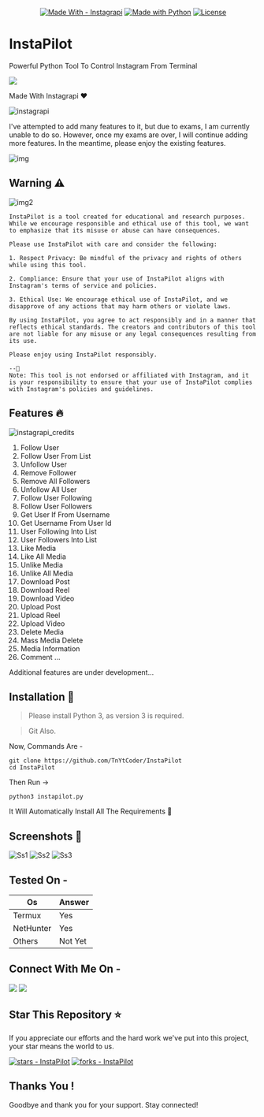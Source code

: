 <p align="center">
  <a href="https://pypi.org/project/instagrapi/"><img src="https://img.shields.io/badge/Made_With-Instagrapi-yellowgreen?style=for-the-badge&logo=Pypi&logoColor=yellow" alt="Made With - Instagrapi"></a>
  <a href="https://python.org" title="Go to Python homepage"><img src="https://img.shields.io/badge/Python-%3E=3.6-yellowgreen?logo=python&logoColor=green" alt="Made with Python"></a>
  <a href="#license"><img src="https://img.shields.io/badge/License-MIT-green" alt="License"></a>
</p>

# InstaPilot
Powerful Python Tool To Control Instagram From Terminal 

<img href="https://github.com/TnYtCoder/InstaPilot" src="https://github.com/TnYtCoder/InstaPilot/assets/115485810/ca0e0f39-caa7-41e9-9ac8-3b7170cfd541">

Made With Instagrapi ❤️

![instagrapi](https://github.com/TnYtCoder/InstaPilot/assets/115485810/80c742b2-c071-4234-b177-c3d875c32bc3)

I've attempted to add many features to it, but due to exams, I am currently unable to do so. However, once my exams are over, I will continue adding more features. In the meantime, please enjoy the existing features.

![img](https://user-images.githubusercontent.com/74038190/213911167-6bc9ef46-2950-481c-a03c-189f9506083b.gif)

## Warning ⚠️

![img2](https://media.tenor.com/omADx0vwznsAAAAC/warning.gif)

```
InstaPilot is a tool created for educational and research purposes. While we encourage responsible and ethical use of this tool, we want to emphasize that its misuse or abuse can have consequences.

Please use InstaPilot with care and consider the following:

1. Respect Privacy: Be mindful of the privacy and rights of others while using this tool.

2. Compliance: Ensure that your use of InstaPilot aligns with Instagram's terms of service and policies.

3. Ethical Use: We encourage ethical use of InstaPilot, and we disapprove of any actions that may harm others or violate laws.

By using InstaPilot, you agree to act responsibly and in a manner that reflects ethical standards. The creators and contributors of this tool are not liable for any misuse or any legal consequences resulting from its use.

Please enjoy using InstaPilot responsibly.

--👻
Note: This tool is not endorsed or affiliated with Instagram, and it is your responsibility to ensure that your use of InstaPilot complies with Instagram's policies and guidelines.
```

## Features 🔥

![instagrapi_credits](https://github.com/TnYtCoder/InstaPilot/assets/115485810/3a9a23c2-64a5-45ec-a27f-c7ab5f3d4d12)


1. Follow User
2. Follow User From List
3. Unfollow User
4. Remove Follower
5. Remove All Followers
6. Unfollow All User
7. Follow User Following
8. Follow User Followers
9. Get User If From Username
10. Get Username From User Id
11. User Following Into List
12. User Followers Into List
13. Like Media
14. Like All Media
15. Unlike Media
16. Unlike All Media
17. Download Post
18. Download Reel
19. Download Video
20. Upload Post
21. Upload Reel
22. Upload Video
23. Delete Media
24. Mass Media Delete
25. Media Information
26. Comment
...

Additional features are under development...

## Installation 📲

> Please install Python 3, as version 3 is required.

> Git Also.

Now, Commands Are -
```
git clone https://github.com/TnYtCoder/InstaPilot
cd InstaPilot
```
Then Run →
```
python3 instapilot.py
```

It Will Automatically Install All The Requirements 👻

## Screenshots 🧾
![Ss1](https://github.com/TnYtCoder/InstaPilot/assets/115485810/a1ead962-93e2-4ce7-97c8-bdd40be4f358)
![Ss2](https://github.com/TnYtCoder/InstaPilot/assets/115485810/1e23ab4b-4cd5-4d2e-8f74-57f7cd9e8ae1)
![Ss3](https://github.com/TnYtCoder/InstaPilot/assets/115485810/a2405501-fc5a-4fd3-857e-bfc74af30d85)

## Tested On -

| Os | Answer |
|---|---|
| Termux | Yes |
| NetHunter | Yes |
| Others | Not Yet |

## Connect With Me On -

<a href="https://instagram.com/tnytcoder?igshid=MzNlNGNkZWQ4Mg=="><img src="https://img.shields.io/badge/Instagram-000000?style=for-the-badge&logo=instagram&logoColor=white"></a>
<a href="https://bit.ly/TnYtCoder"><img src="https://img.shields.io/badge/GitHub-100000?style=for-the-badge&logo=github&logoColor=white"></a>

## Star This Repository ⭐
If you appreciate our efforts and the hard work we've put into this project, your star means the world to us.

<a href="https://github.com/TnYtCoder/InstaPilot"><img src="https://img.shields.io/github/stars/TnYtCoder/InstaPilot?style=social" alt="stars - InstaPilot"></a>
<a href="https://github.com/TnYtCoder/InstaPilot"><img src="https://img.shields.io/github/forks/TnYtCoder/InstaPilot?style=social" alt="forks - InstaPilot"></a>

## Thanks You !
Goodbye and thank you for your support. Stay connected!
